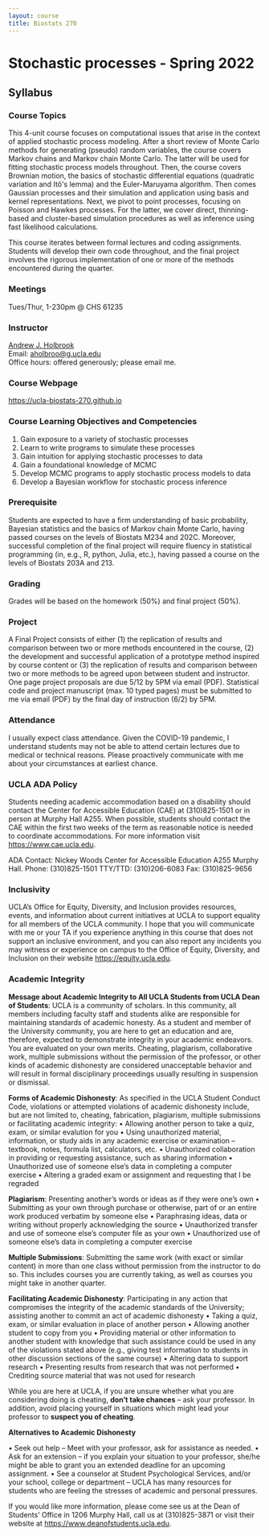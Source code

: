 ```yaml
---
layout: course
title: Biostats 270
---
```


# Stochastic processes - Spring 2022

## Syllabus

### Course Topics

This 4-unit course focuses on computational issues that arise in the context of applied stochastic process modeling. After a short review of Monte Carlo methods for generating (pseudo) random variables, the course covers Markov chains and Markov chain Monte Carlo. The latter will be used for fitting stochastic process models throughout. Then, the course covers Brownian motion, the basics of stochastic differential equations (quadratic variation and Itô's lemma) and the Euler-Maruyama algorithm. Then comes Gaussian processes and their simulation and application using basis and kernel representations. Next, we pivot to point processes, focusing on Poisson and Hawkes processes. For the latter, we cover direct, thinning-based and cluster-based simulation procedures as well as inference using fast likelihood calculations. 

This course iterates between formal lectures and coding assignments. Students will develop their own code throughout, and the final project involves the rigorous implementation of one or more of the methods encountered during the quarter.


### Meetings

Tues/Thur, 1-230pm @ CHS 61235

### Instructor

[Andrew J. Holbrook](http://andrewjholbrook.github.io/)\
Email: <aholbroo@g.ucla.edu>\
Office hours: offered generously; please email me.

### Course Webpage

<https://ucla-biostats-270.github.io>

### Course Learning Objectives and Competencies

1. Gain exposure to a variety of stochastic processes
2. Learn to write programs to simulate these processes
3. Gain intuition for applying stochastic processes to data
4. Gain a foundational knowledge of MCMC
5. Develop MCMC programs to apply stochastic process models to data
6. Develop a Bayesian workflow for stochastic process inference

### Prerequisite

Students are expected to have a firm understanding of basic probability, Bayesian statistics and the basics of Markov chain Monte Carlo, having passed courses on the levels of Biostats M234 and 202C.  Moreover, successful completion of the final project will require fluency in statistical programming (in, e.g., R, python, Julia, etc.), having passed a course on the levels of Biostats 203A and 213.



### Grading

Grades will be based on the homework (50%) and final project (50%).

### Project

A Final Project consists of either (1) the replication of results and comparison between two or more methods encountered in the course, (2) the development and successful application of a prototype method inspired by course content or (3) the replication of results and comparison between two or more methods to be agreed upon between student and instructor. One page project proposals are due 5/12 by 5PM via email (PDF). Statistical code and project manuscript (max. 10 typed pages) must be submitted to me via email (PDF) by the final day of instruction (6/2) by 5PM.

### Attendance

I usually expect class attendance. Given the COVID-19 pandemic, I understand students may not be able to attend certain lectures due to medical or technical reasons. Please proactively communicate with me about your circumstances at earliest chance.

### UCLA ADA Policy

Students needing academic accommodation based on a disability should contact the Center for Accessible Education (CAE) at (310)825-1501 or in person at Murphy Hall A255. When possible, students should contact the CAE within the first two weeks of the term as reasonable notice is needed to coordinate accommodations. For more information visit <https://www.cae.ucla.edu>.

ADA Contact:
Nickey Woods
Center for Accessible Education
A255 Murphy Hall.
Phone: (310)825-1501
TTY/TTD: (310)206-6083
Fax: (310)825-9656

### Inclusivity

UCLA’s Office for Equity, Diversity, and Inclusion provides resources, events, and information about current initiatives at UCLA to support equality for all members of the UCLA community. I hope that you will communicate with me or your TA if you experience anything in this course that does not support an inclusive environment, and you can also report any incidents you may witness or experience on campus to the Office of Equity, Diversity, and Inclusion on their website <https://equity.ucla.edu>.


### Academic Integrity

**Message about Academic Integrity to All UCLA Students from UCLA Dean of Students**: UCLA is a community of scholars. In this community, all members including faculty staff and students alike are responsible for maintaining standards of academic honesty. As a student and member of the University community, you are here to get an education and are, therefore, expected to demonstrate integrity in your academic endeavors. You are evaluated on your own merits. Cheating, plagiarism, collaborative work, multiple submissions without the permission of the professor, or other kinds of academic dishonesty are considered unacceptable behavior and will result in formal disciplinary proceedings usually resulting in suspension or dismissal.

**Forms of Academic Dishonesty**: As specified in the UCLA Student Conduct Code, violations or attempted violations of academic dishonesty include, but are not limited to, cheating, fabrication, plagiarism, multiple submissions or facilitating academic integrity:
• Allowing another person to take a quiz, exam, or similar evalution for you
• Using unauthorized material, information, or study aids in any academic exercise or examination – textbook, notes, formula list, calculators, etc.
• Unauthorized collaboration in providing or requesting assistance, such as sharing information
• Unauthorized use of someone else’s data in completing a computer exercise
• Altering a graded exam or assignment and requesting that I be regraded

**Plagiarism**: Presenting another’s words or ideas as if they were one’s own
• Submitting as your own through purchase or otherwise, part of or an entire work produced verbatim by someone else
• Paraphrasing ideas, data or writing without properly acknowledging the source
• Unauthorized transfer and use of someone else’s computer file as your own
• Unauthorized use of someone else’s data in completing a computer exercise

**Multiple Submissions**: Submitting the same work (with exact or similar content) in more than one class without permission from the instructor to do so. This includes courses you are currently taking, as well as courses you might take in another quarter.

**Facilitating Academic Dishonesty**: Participating in any action that compromises the integrity of the academic standards of the University; assisting another to commit an act of academic dishonesty
• Taking a quiz, exam, or similar evaluation in place of another person
• Allowing another student to copy from you
• Providing material or other information to another student with knowledge that such assistance could be used in any of the violations stated above (e.g., giving test information to students in other discussion sections of the same course)
• Altering data to support research
• Presenting results from research that was not performed
• Crediting source material that was not used for  research

While you are here at UCLA, if you are unsure whether what you are considering doing is cheating, **don’t take chances** – ask your professor. In addition, avoid placing yourself in situations which might lead your professor to **suspect you of cheating**.

**Alternatives to Academic Dishonesty**

• Seek out help – Meet with your professor, ask for assistance as needed.
• Ask for an extension – if you explain your situation to your professor, she/he might be able to grant you an extended deadline for an upcoming assignment.
•	See a counselor at Student Psychological Services, and/or your school, college or department – UCLA has many resources for students who are feeling the stresses of academic and personal pressures.

If you would like more information, please come see us at the Dean of Students’ Office in 1206 Murphy Hall, call us at (310)825-3871 or visit their website at <https://www.deanofstudents.ucla.edu>.
